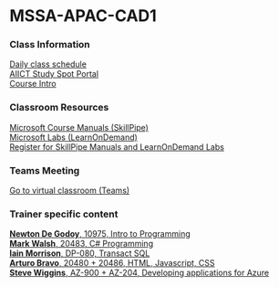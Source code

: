 # MSSA-APAC-CAD1





### Class Information
[Daily class schedule](CAD-Learning-Plan.md)<br>
[AIICT Study Spot Portal](https://www.studyspot.com.au/my/)<br>
[Course Intro](MSSA-CAD-Intro.md)

### Classroom Resources

[Microsoft Course Manuals (SkillPipe)](https://skillpipe.com)<br>
[Microsoft Labs (LearnOnDemand)](https://ddls.learnondemand.net/)<br>
[Register for SkillPipe Manuals and LearnOnDemand Labs](Course-and-Manuals.md#course-setup)


### Teams Meeting

[Go to virtual classroom (Teams)](https://teams.microsoft.com/l/meetup-join/19%3a4f6a0cc49f524e50bc24745e3f828ad4%40thread.tacv2/1637297739159?context=%7b%22Tid%22%3a%226e640474-4dfe-443f-8c3f-6d1b6dffbcf6%22%2c%22Oid%22%3a%222cb25837-9388-4fc3-8378-efd462054183%22%7d)

### Trainer specific content

[**Newton De Godoy**, 10975, Intro to Programming](/)<br>
[**Mark Walsh**, 20483, C# Programming](/)<br>
[**Iain Morrison**, DP-080, Transact SQL](/)<br>
[**Arturo Bravo**, 20480 + 20486, HTML, Javascript, CSS](/)<br>
[**Steve Wiggins**, AZ-900 + AZ-204, Developing applications for Azure](/)

